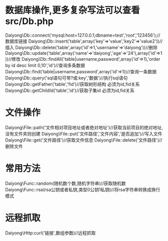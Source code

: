 # 数据库操作,更多复杂写法可以查看src/Db.php
Daiyong\Db::connect('mysql:host=127.0.0.1;dbname=test','root','123456');//数据库链接
Daiyong\Db::insert('table',array('key'=>'value','key2'=>'value2'))//插入
Daiyong\Db::delete('table',array('id'=>1,'username'=>'daiyong'))//删除
Daiyong\Db::update('table',array('name'=>'daiyong','age'=>'24'),array('id'=>1))//修改
Daiyong\Db::findAll('table|username,password',array('id'=>1),'order by id desc limit 0,10','id')//查询多条数据
Daiyong\Db::find('table|username,password',array('id'=>1))//查询一条数据
Daiyong\Db::query('sql语句可带?或:key','数据')//执行sql语句
Daiyong\Db::getFather('table','fid')//获取树形结构 必须为id,fid关系
Daiyong\Db::getChildId('table','id')//获取子集id 必须为id,fid关系
# 文件操作
Daiyong\File::path('文件相对项目地址或者绝对地址')//获取当前项目的绝对地址,没有文件夹则创建
Daiyong\File::put('文件路径','文件内容','是否追加')//写入文件
Daiyong\File::get('文件路径')//获取文件信息
Daiyong\File::delete('文件路径')//删除文件
# 常用方法
Daiyong\Func::random(随机数个数,随机字符串)//获取随机数
Daiyong\Func::rsa(rsa公钥或者私钥,类型0公钥1私钥)//将rsa字符串转换成换行模式
# 远程抓取
Daiyong\Http:curl('链接',数组参数)//远程抓取

